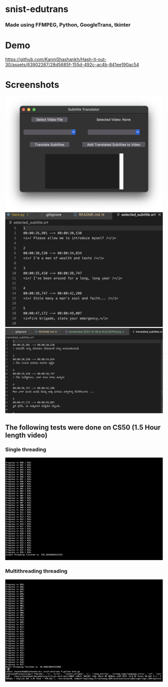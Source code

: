 # snist-edutrans
### Made using FFMPEG, Python, GoogleTrans, tkinter

# Demo
https://github.com/KanniShashankh/Hash-it-out-30/assets/63902267/28d5685f-155d-492c-ac4b-841ee190ac54


# Screenshots
![](photos/window.png)
![](photos/og.png)
![](photos/trans.png)

## The following tests were done on CS50 (1.5 Hour length video) 
### Single threading
![](photos/multi.png)
### Multithreading threading
![](photos/single.png)
